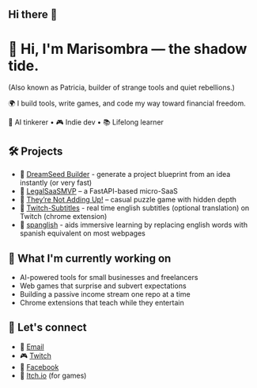 ## Hi there 👋

# 👋 Hi, I'm Marisombra — the shadow tide.

(Also known as Patricia, builder of strange tools and quiet rebellions.)

🌍 I build tools, write games, and code my way toward financial freedom.

🧠 AI tinkerer • 🎮 Indie dev • 📚 Lifelong learner

## 🛠️ Projects
- 🔹 [DreamSeed Builder](https://github.com/pattipur/DreamSeed-Builder) - generate a project blueprint from an idea instantly (or very fast) 
- 🔹 [LegalSaaSMVP](https://github.com/pattipur/LegalSaaSMVP) – a FastAPI-based micro-SaaS
- 🔹 [They’re Not Adding Up!](https://marisombra.itch.io/theyre-not-adding-up) – casual puzzle game with hidden depth
- 🔹 [Twitch-Subtitles](https://github.com/pattipur/twitch-subtitles) - real time english subtitles (optional translation) on Twitch (chrome extension)
- 🔹 [spanglish](http://github.com/pattipur/spanglish-chrome-extension) - aids immersive learning by replacing english words with spanish equivalent on most webpages

## 🎯 What I'm currently working on
- AI-powered tools for small businesses and freelancers
- Web games that surprise and subvert expectations
- Building a passive income stream one repo at a time
- Chrome extensions that teach while they entertain

## 💫 Let's connect
- 💌 [Email](mailto:marisombra@proton.me)
- 🎮 [Twitch](https://www.twitch.tv/marissombra)    
- 🧵 [Facebook](https://www.facebook.com/patricia.tate.73744)
- 🪩 [Itch.io](https://marisombra.itch.io/) (for games)

